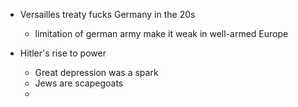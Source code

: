 - Versailles treaty fucks Germany in the 20s
  - limitation of german army make it weak in well-armed Europe

- Hitler's rise to power
  - Great depression was a spark
  - Jews are scapegoats
  - 